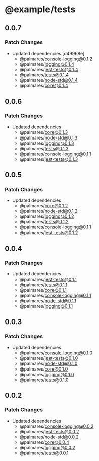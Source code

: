 # @example/tests

## 0.0.7

### Patch Changes

- Updated dependencies [d49968e]
  - @palmares/console-logging@0.1.2
  - @palmares/logging@0.1.4
  - @palmares/jest-tests@0.1.4
  - @palmares/tests@0.1.4
  - @palmares/node-std@0.1.4
  - @palmares/core@0.1.4

## 0.0.6

### Patch Changes

- Updated dependencies
  - @palmares/core@0.1.3
  - @palmares/node-std@0.1.3
  - @palmares/logging@0.1.3
  - @palmares/tests@0.1.3
  - @palmares/console-logging@0.1.1
  - @palmares/jest-tests@0.1.3

## 0.0.5

### Patch Changes

- Updated dependencies
  - @palmares/core@0.1.2
  - @palmares/node-std@0.1.2
  - @palmares/logging@0.1.2
  - @palmares/tests@0.1.2
  - @palmares/console-logging@0.1.1
  - @palmares/jest-tests@0.1.2

## 0.0.4

### Patch Changes

- Updated dependencies
  - @palmares/jest-tests@0.1.1
  - @palmares/tests@0.1.1
  - @palmares/core@0.1.1
  - @palmares/console-logging@0.1.1
  - @palmares/node-std@0.1.1
  - @palmares/logging@0.1.1

## 0.0.3

### Patch Changes

- Updated dependencies
  - @palmares/console-logging@0.1.0
  - @palmares/jest-tests@0.1.0
  - @palmares/node-std@0.1.0
  - @palmares/core@0.1.0
  - @palmares/logging@0.1.0
  - @palmares/tests@0.1.0

## 0.0.2

### Patch Changes

- Updated dependencies
  - @palmares/console-logging@0.0.2
  - @palmares/jest-tests@0.0.2
  - @palmares/node-std@0.0.2
  - @palmares/core@0.0.4
  - @palmares/logging@0.0.2
  - @palmares/tests@0.0.1
